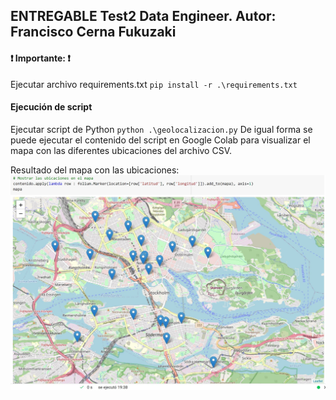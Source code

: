 ## **ENTREGABLE Test2 Data Engineer. Autor: Francisco Cerna Fukuzaki** ##

#### **❗ Importante: ❗**

Ejecutar archivo requirements.txt `pip install -r .\requirements.txt`

#### **Ejecución de script**

Ejecutar script de Python `python .\geolocalizacion.py`
De igual forma se puede ejecutar el contenido del script en Google Colab para visualizar el mapa con las diferentes ubicaciones del archivo CSV.


Resultado del mapa con las ubicaciones:
![Imagen1](https://raw.githubusercontent.com/fcernafukuzaki/FacturedoEntregable/main/MapaConUbicaciones.JPG)
